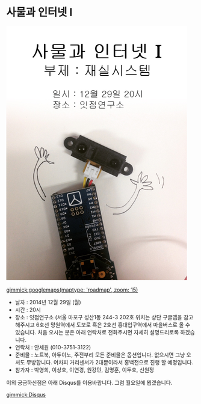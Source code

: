 # 사물과 인터넷 I

![](/images/2014/12/sharp-2y0a21.jpg)

[gimmick:googlemaps(maptype: 'roadmap', zoom: 15)](37.559064,126.912193)

* 날자 : 2014년 12월 29일 (월)
* 시간 : 20시
* 장소 : 잇점연구소 (서울 마포구 성산1동 244-3 202호
위치는 상단 구글맵을 참고해주시고 6호선 망원역에서 도보로 혹은 2호선 홍대입구역에서 마을버스로 올 수 있습니다.
처음 오시는 분은 아래 연락처로 전화주시면 자세히 설명드리로록 하겠습니다.
* 연락처 : 안세원 (010-3751-3122)
* 준비물 : 노트북, 아두이노, 주전부리
모든 준비물은 옵션입니다. 없으시면 그냥 오셔도 무방합니다.
어차피 거리센서가 2대뿐이라서 홍백전으로 진행 할 예정입니다.
* 참가자 : 박영희, 이상호, 이연경, 원강민, 김명훈, 이두호, 신원정

이외 궁금하신점은 아래 Disqus를 이용바랍니다. 그럼 월요일에 뵙겠습니다.

[gimmick:Disqus](sewonist-github-io)




